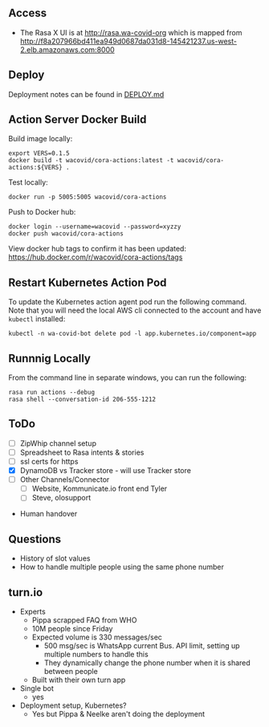 ## Access

* The Rasa X UI is at http://rasa.wa-covid-org which is mapped from http://f8a207966bd411ea949d0687da031d8-145421237.us-west-2.elb.amazonaws.com:8000

## Deploy

Deployment notes can be found in [DEPLOY.md](DEPLOY.md)

## Action Server Docker Build

Build image locally:

```
export VERS=0.1.5
docker build -t wacovid/cora-actions:latest -t wacovid/cora-actions:${VERS} .
```

Test locally:

```
docker run -p 5005:5005 wacovid/cora-actions
```

Push to Docker hub:

```
docker login --username=wacovid --password=xyzzy
docker push wacovid/cora-actions
```

View docker hub tags to confirm it has been updated: https://hub.docker.com/r/wacovid/cora-actions/tags

## Restart Kubernetes Action Pod

To update the Kubernetes action agent pod run the following command. Note that you will need the local AWS cli connected to the account and have `kubectl` installed:

```
kubectl -n wa-covid-bot delete pod -l app.kubernetes.io/component=app
```

## Runnnig Locally

From the command line in separate windows, you can run the following:

```
rasa run actions --debug
rasa shell --conversation-id 206-555-1212
```

## ToDo

- [ ] ZipWhip channel setup
- [ ] Spreadsheet to Rasa intents & stories
- [ ] ssl certs for https
- [x] DynamoDB vs Tracker store - will use Tracker store
- [ ] Other Channels/Connector
  - [ ] Website, Kommunicate.io front end Tyler
  - [ ] Steve, olosupport
- Human handover

## Questions

- History of slot values
- How to handle multiple people using the same phone number

## turn.io

- Experts
  - Pippa scrapped FAQ from WHO
  - 10M people since Friday
  - Expected volume is 330 messages/sec
    - 500 msg/sec is WhatsApp current Bus. API limit, setting up multiple numbers to handle this
    - They dynamically change the phone number when it is shared between people
  - Built with their own turn app
- Single bot
  - yes
- Deployment setup, Kubernetes?
  - Yes but Pippa & Neelke aren't doing the deployment
